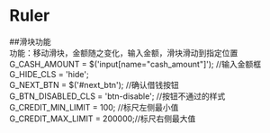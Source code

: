 # Ruler
##滑块功能<br/>
功能：移动滑块，金额随之变化，输入金额，滑块滑动到指定位置<br/>
G_CASH_AMOUNT = $('input[name="cash_amount"]'); //输入金额框<br/>
G_HIDE_CLS = 'hide';<br/>
G_NEXT_BTN = $('#next_btn'); //确认借钱按钮<br/>
G_BTN_DISABLED_CLS = 'btn-disable'; //按钮不通过的样式<br/>
G_CREDIT_MIN_LIMIT = 100; //标尺左侧最小值<br/>
G_CREDIT_MAX_LIMIT = 200000;//标尺右侧最大值<br/>
